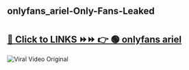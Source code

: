 
 ## onlyfans_ariel-Only-Fans-Leaked

# <h2><a href="https://clipsfans.com/onlyfans_ariel&ref=git">🔗 Click to LINKS ⏩⏩ 👉 🟢 onlyfans ariel </a></h2>

<a href="https://clipsfans.com/onlyfans_ariel&ref=git" rel="nofollow" data-target="animated-image.originalLink"><img src="https://i.ibb.co.com/xMMVF88/686577567.gif" alt="Viral Video Original" style="max-width: 100%; display: inline-block;" data-target="animated-image.originalImage"></a>
